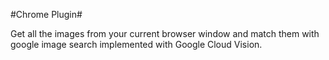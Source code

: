 
#Chrome Plugin#

Get all the images from your current browser window and match them with google image search implemented with Google Cloud Vision.

